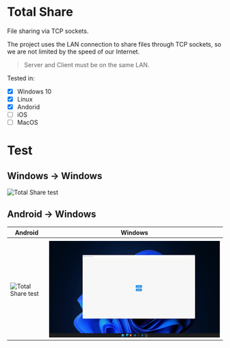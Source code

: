 # Total Share

File sharing via TCP sockets.

The project uses the LAN connection to share files through TCP sockets, so we are not limited by the speed of our Internet.

> Server and Client must be on the same LAN.

Tested in:

- [x] Windows 10
- [x] Linux
- [x] Andorid
- [ ] iOS
- [ ] MacOS

# Test

## Windows -> Windows 
![Total Share test](./windows-windows.gif)

## Android -> Windows 

| Android                                    | Windows                                    |
| ------------------------------------------ | ------------------------------------------ |
|                                            |                                            |
| ![Total Share test](./android-windows.gif) | ![Total Share test](./windows-android.gif) |